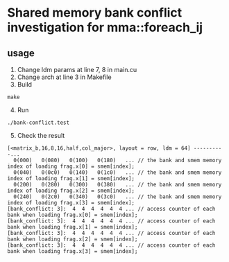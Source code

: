 # Shared memory bank conflict investigation for mma::foreach_ij

## usage
1. Change ldm params at line 7, 8 in main.cu
2. Change arch at line 3 in Makefile
3. Build
```
make
```

4. Run
```
./bank-conflict.test
```

5. Check the result
```
[<matrix_b,16,8,16,half,col_major>, layout = row, ldm = 64] ----------...
  0(000)   0(080)   0(100)   0(180)   ... // the bank and smem memory index of loading frag.x[0] = smem[index];
  0(040)   0(0c0)   0(140)   0(1c0)   ... // the bank and smem memory index of loading frag.x[1] = smem[index];
  0(200)   0(280)   0(300)   0(380)   ... // the bank and smem memory index of loading frag.x[2] = smem[index];
  0(240)   0(2c0)   0(340)   0(3c0)   ... // the bank and smem memory index of loading frag.x[3] = smem[index];
[bank_conflict: 3]:  4  4  4  4  4  4 ... // access counter of each bank when loading frag.x[0] = smem[index];
[bank_conflict: 3]:  4  4  4  4  4  4 ... // access counter of each bank when loading frag.x[1] = smem[index];
[bank_conflict: 3]:  4  4  4  4  4  4 ... // access counter of each bank when loading frag.x[2] = smem[index];
[bank_conflict: 3]:  4  4  4  4  4  4 ... // access counter of each bank when loading frag.x[3] = smem[index];
```
